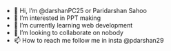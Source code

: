 - 👋 Hi, I’m @darshanPC25 or Paridarshan Sahoo
- 👀 I’m interested in PPT making 
- 🌱 I’m currently learning web development 
- 💞️ I’m looking to collaborate on nobody
- 📫 How to reach me follow me in insta @pdarshan29

<!---
darshanPC25/darshanPC25 is a ✨ special ✨ repository because its `README.md` (this file) appears on your GitHub profile.
You can click the Preview link to take a look at your changes.
--->
